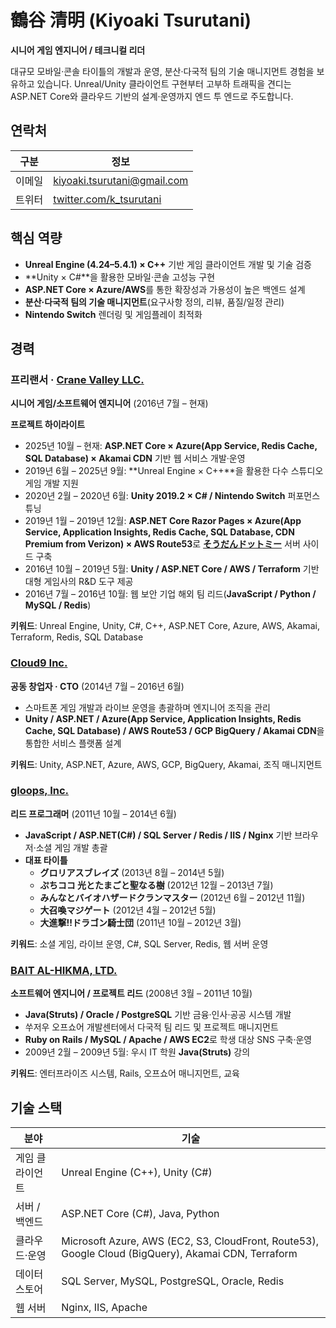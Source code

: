 # 鶴谷 清明 (Kiyoaki Tsurutani)

**시니어 게임 엔지니어 / 테크니컬 리더**

대규모 모바일·콘솔 타이틀의 개발과 운영, 분산·다국적 팀의 기술 매니지먼트 경험을 보유하고 있습니다. Unreal/Unity 클라이언트 구현부터 고부하 트래픽을 견디는 ASP.NET Core와 클라우드 기반의 설계·운영까지 엔드 투 엔드로 주도합니다.

## 연락처

| 구분 | 정보 |
| --- | --- |
| 이메일 | [kiyoaki.tsurutani@gmail.com](mailto:kiyoaki.tsurutani@gmail.com) |
| 트위터 | [twitter.com/k_tsurutani](https://twitter.com/k_tsurutani) |

## 핵심 역량

- **Unreal Engine (4.24–5.4.1) × C++** 기반 게임 클라이언트 개발 및 기술 검증
- **Unity × C#**을 활용한 모바일·콘솔 고성능 구현
- **ASP.NET Core × Azure/AWS**를 통한 확장성과 가용성이 높은 백엔드 설계
- **분산·다국적 팀의 기술 매니지먼트**(요구사항 정의, 리뷰, 품질/일정 관리)
- **Nintendo Switch** 렌더링 및 게임플레이 최적화

## 경력

### 프리랜서 · [Crane Valley LLC.](https://www.crane-valley.co.jp/)
**시니어 게임/소프트웨어 엔지니어** (2016년 7월 – 현재)

**프로젝트 하이라이트**
- 2025년 10월 – 현재: **ASP.NET Core × Azure(App Service, Redis Cache, SQL Database) × Akamai CDN** 기반 웹 서비스 개발·운영
- 2019년 6월 – 2025년 9월: **Unreal Engine × C++**을 활용한 다수 스튜디오 게임 개발 지원
- 2020년 2월 – 2020년 6월: **Unity 2019.2 × C# / Nintendo Switch** 퍼포먼스 튜닝
- 2019년 1월 – 2019년 12월: **ASP.NET Core Razor Pages × Azure(App Service, Application Insights, Redis Cache, SQL Database, CDN Premium from Verizon) × AWS Route53**로 **[そうだんドットミー](https://www.google.com/search?q=%E3%81%9D%E3%81%86%E3%81%A0%E3%82%93%E3%83%89%E3%83%83%E3%83%88%E3%83%9F%E3%83%BC)** 서버 사이드 구축
- 2016년 10월 – 2019년 5월: **Unity / ASP.NET Core / AWS / Terraform** 기반 대형 게임사의 R&D 도구 제공
- 2016년 7월 – 2016년 10월: 웹 보안 기업 해외 팀 리드(**JavaScript / Python / MySQL / Redis**)

**키워드**: Unreal Engine, Unity, C#, C++, ASP.NET Core, Azure, AWS, Akamai, Terraform, Redis, SQL Database

### [Cloud9 Inc.](https://cloud9-plus.com/)
**공동 창업자 · CTO** (2014년 7월 – 2016년 6월)

- 스마트폰 게임 개발과 라이브 운영을 총괄하며 엔지니어 조직을 관리
- **Unity / ASP.NET / Azure(App Service, Application Insights, Redis Cache, SQL Database) / AWS Route53 / GCP BigQuery / Akamai CDN**을 통합한 서비스 플랫폼 설계

**키워드**: Unity, ASP.NET, Azure, AWS, GCP, BigQuery, Akamai, 조직 매니지먼트

### [gloops, Inc.](https://www.google.com/search?q=gloops)
**리드 프로그래머** (2011년 10월 – 2014년 6월)

- **JavaScript / ASP.NET(C#) / SQL Server / Redis / IIS / Nginx** 기반 브라우저·소셜 게임 개발 총괄
- **대표 타이틀**
  - **グロリアスブレイズ** (2013년 8월 – 2014년 5월)
  - **ぷちココ 光とたまごと聖なる樹** (2012년 12월 – 2013년 7월)
  - **みんなとバイオハザードクランマスター** (2012년 6월 – 2012년 11월)
  - **大召喚マジゲート** (2012년 4월 – 2012년 5월)
  - **大進撃!!ドラゴン騎士団** (2011년 10월 – 2012년 3월)

**키워드**: 소셜 게임, 라이브 운영, C#, SQL Server, Redis, 웹 서버 운영

### [BAIT AL-HIKMA, LTD.](https://www.bai.co.jp/)
**소프트웨어 엔지니어 / 프로젝트 리드** (2008년 3월 – 2011년 10월)

- **Java(Struts) / Oracle / PostgreSQL** 기반 금융·인사·공공 시스템 개발
- 쑤저우 오프쇼어 개발센터에서 다국적 팀 리드 및 프로젝트 매니지먼트
- **Ruby on Rails / MySQL / Apache / AWS EC2**로 학생 대상 SNS 구축·운영
- 2009년 2월 – 2009년 5월: 우시 IT 학원 **Java(Struts)** 강의

**키워드**: 엔터프라이즈 시스템, Rails, 오프쇼어 매니지먼트, 교육

## 기술 스택

| 분야 | 기술 |
| --- | --- |
| 게임 클라이언트 | Unreal Engine (C++), Unity (C#) |
| 서버 / 백엔드 | ASP.NET Core (C#), Java, Python |
| 클라우드·운영 | Microsoft Azure, AWS (EC2, S3, CloudFront, Route53), Google Cloud (BigQuery), Akamai CDN, Terraform |
| 데이터 스토어 | SQL Server, MySQL, PostgreSQL, Oracle, Redis |
| 웹 서버 | Nginx, IIS, Apache |
